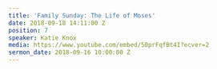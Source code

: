 ```yaml
---
title: 'Family Sunday: The Life of Moses'
date: 2018-09-18 14:11:00 Z
position: 7
speaker: Katie Knox
media: https://www.youtube.com/embed/50prFqfBt4I?ecver=2
sermon_date: 2018-09-16 10:00:00 Z
---
```


